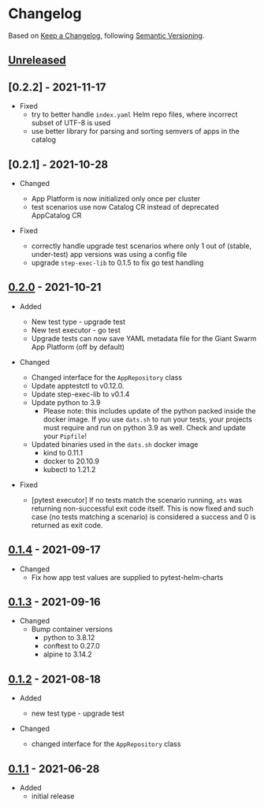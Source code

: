 # Changelog

Based on [Keep a Changelog](https://keepachangelog.com/en/1.0.0/),
following [Semantic Versioning](https://semver.org/spec/v2.0.0.html).

## [Unreleased]

## [0.2.2] - 2021-11-17

- Fixed
  - try to better handle `index.yaml` Helm repo files, where incorrect subset of UTF-8 is used
  - use better library for parsing and sorting semvers of apps in the catalog

## [0.2.1] - 2021-10-28

- Changed
  - App Platform is now initialized only once per cluster
  - test scenarios use now Catalog CR instead of deprecated AppCatalog CR

- Fixed
  - correctly handle upgrade test scenarios where only 1 out of (stable, under-test) app versions was
    using a config file
  - upgrade `step-exec-lib` to 0.1.5 to fix go test handling

## [0.2.0] - 2021-10-21

- Added
  - New test type - upgrade test
  - New test executor - go test
  - Upgrade tests can now save YAML metadata file for the Giant Swarm App Platform (off by default)

- Changed
  - Changed interface for the `AppRepository` class
  - Update apptestctl to v0.12.0.
  - Update step-exec-lib to v0.1.4
  - Update python to 3.9
    - Please note: this includes update of the python packed inside the docker image. If you use
      `dats.sh` to run your tests, your projects must require and run on python 3.9 as well.
      Check and update your `Pipfile`!
  - Updated binaries used in the `dats.sh` docker image
    - kind to 0.11.1
    - docker to 20.10.9
    - kubectl to 1.21.2

- Fixed
  - [pytest executor] If no tests match the scenario running, `ats` was returning non-successful
    exit code itself. This is now fixed and such case (no tests matching a scenario) is considered
    a success and 0 is returned as exit code.

## [0.1.4] - 2021-09-17

- Changed
  - Fix how app test values are supplied to pytest-helm-charts

## [0.1.3] - 2021-09-16

- Changed
  - Bump container versions
    - python to 3.8.12
    - conftest to 0.27.0
    - alpine to 3.14.2

## [0.1.2] - 2021-08-18

- Added
  - new test type - upgrade test

- Changed
  - changed interface for the `AppRepository` class

## [0.1.1] - 2021-06-28

- Added
  - initial release

[Unreleased]: https://github.com/giantswarm/app-test-suite/compare/v0.2.0...HEAD
[0.2.0]: https://github.com/giantswarm/app-test-suite/compare/v0.1.4...v0.2.0
[0.1.4]: https://github.com/giantswarm/app-test-suite/compare/v0.1.3...v0.1.4
[0.1.3]: https://github.com/giantswarm/app-test-suite/compare/v0.1.2...v0.1.3
[0.1.2]: https://github.com/giantswarm/app-test-suite/compare/v0.1.1...v0.1.2
[0.1.1]: https://github.com/giantswarm/app-test-suite/releases/tag/v0.1.1
